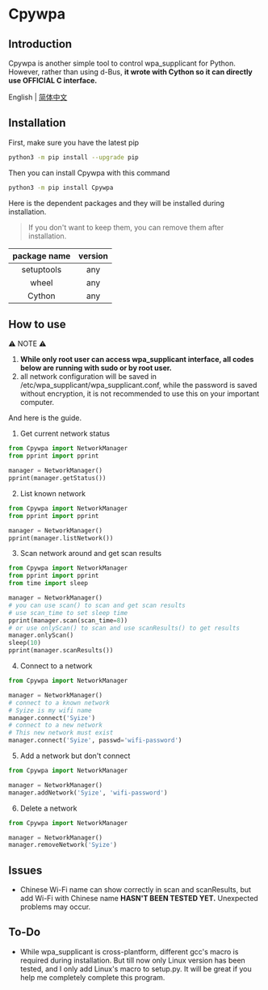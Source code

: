 # Cpywpa

## Introduction

Cpywpa is another simple tool to control wpa_supplicant for Python. However, rather than using d-Bus, **it wrote with Cython so it can directly use OFFICIAL C interface.**

English | [简体中文](README_CN.md)

## Installation

First, make sure you have the latest pip

```bash
python3 -m pip install --upgrade pip
```

Then you can install Cpywpa with this command

```bash
python3 -m pip install Cpywpa
```

Here is the dependent packages and they will be installed during installation.

> If you don't want to keep them, you can remove them after installation.

| package name | version |
| :----------: | :-----: |
|  setuptools  |   any   |
|    wheel     |   any   |
|    Cython    |   any   |

## How to use

⚠ NOTE ⚠

1. **While only root user can access wpa_supplicant interface, all codes below are running with sudo or by root user.**
2. all network configuration will be saved in /etc/wpa_supplicant/wpa_supplicant.conf, while the password is saved without encryption, it is not recommended to use this on your important computer.

And here is the guide.

1. Get current network status

```python
from Cpywpa import NetworkManager
from pprint import pprint

manager = NetworkManager()
pprint(manager.getStatus())
```

2. List known network
```python
from Cpywpa import NetworkManager
from pprint import pprint

manager = NetworkManager()
pprint(manager.listNetwork())
```
3. Scan network around and get scan results

```python
from Cpywpa import NetworkManager
from pprint import pprint
from time import sleep

manager = NetworkManager()
# you can use scan() to scan and get scan results
# use scan_time to set sleep time
pprint(manager.scan(scan_time=8))
# or use onlyScan() to scan and use scanResults() to get results
manager.onlyScan()
sleep(10)
pprint(manager.scanResults())
```

4. Connect to a network

```python
from Cpywpa import NetworkManager

manager = NetworkManager()
# connect to a known network
# Syize is my wifi name
manager.connect('Syize')
# connect to a new network
# This new network must exist
manager.connect('Syize', passwd='wifi-password')
```

5. Add a network but don't connect

```python
from Cpywpa import NetworkManager

manager = NetworkManager()
manager.addNetwork('Syize', 'wifi-password')
```

6. Delete a network

```python
from Cpywpa import NetworkManager

manager = NetworkManager()
manager.removeNetwork('Syize')
```

## Issues

- Chinese Wi-Fi name can show correctly in scan and scanResults, but add Wi-Fi with Chinese name **HASN'T BEEN TESTED YET.** Unexpected problems may occur.

## To-Do

- While wpa_supplicant is cross-plantform, different gcc's macro is required during installation. But till now only Linux version has been tested, and I only add Linux's macro to setup.py. It will be great if you help me completely complete this program.